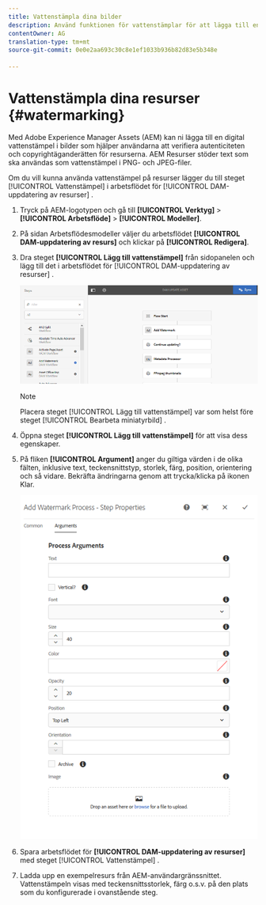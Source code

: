 ```yaml
---
title: Vattenstämpla dina bilder
description: Använd funktionen för vattenstämplar för att lägga till en digital vattenstämpel i PNG- OCH JPEG-bilder.
contentOwner: AG
translation-type: tm+mt
source-git-commit: 0e0e2aa693c30c8e1ef1033b936b82d83e5b348e

---
```



# Vattenstämpla dina resurser {#watermarking}

Med Adobe Experience Manager Assets (AEM) kan ni lägga till en digital vattenstämpel i bilder som hjälper användarna att verifiera autenticiteten och copyrightäganderätten för resurserna. AEM Resurser stöder text som ska användas som vattenstämpel i PNG- och JPEG-filer.

Om du vill kunna använda vattenstämpel på resurser lägger du till steget [!UICONTROL Vattenstämpel] i arbetsflödet för [!UICONTROL DAM-uppdatering av resurser] .

1. Tryck på AEM-logotypen och gå till **[!UICONTROL Verktyg]** > **[!UICONTROL Arbetsflöde]** > **[!UICONTROL Modeller]**.
1. På sidan Arbetsflödesmodeller väljer du arbetsflödet **[!UICONTROL DAM-uppdatering av resurs]** och klickar på **[!UICONTROL Redigera]**.

1. Dra steget **[!UICONTROL Lägg till vattenstämpel]** från sidopanelen och lägg till det i arbetsflödet för [!UICONTROL DAM-uppdatering av resurser] .

   ![Lägg till vattenstämpelsteg i arbetsflödet för DAM-uppdateringsresurser](assets/add_watermark_step_aem_assets.png)

   >[!NOTE]
   >
   >Placera steget [!UICONTROL Lägg till vattenstämpel] var som helst före steget [!UICONTROL Bearbeta miniatyrbild] .

1. Öppna steget **[!UICONTROL Lägg till vattenstämpel]** för att visa dess egenskaper.
1. På fliken **[!UICONTROL Argument]** anger du giltiga värden i de olika fälten, inklusive text, teckensnittstyp, storlek, färg, position, orientering och så vidare. Bekräfta ändringarna genom att trycka/klicka på ikonen Klar.

   ![Ange argumenten i steget Lägg till vattenstämpel i Resurser](assets/arguments_add_watermark_aem_assets.png)

1. Spara arbetsflödet för **[!UICONTROL DAM-uppdatering av resurser]** med steget [!UICONTROL Vattenstämpel] .
1. Ladda upp en exempelresurs från AEM-användargränssnittet. Vattenstämpeln visas med teckensnittsstorlek, färg o.s.v. på den plats som du konfigurerade i ovanstående steg.
